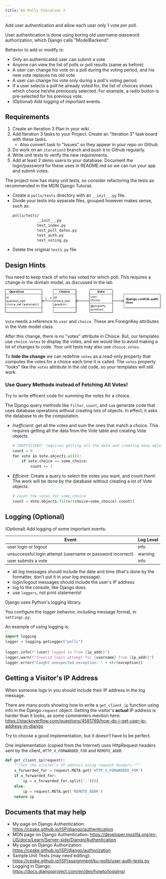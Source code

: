 ```yaml
---
title: KU Polls Iteration 3
---
```


Add user authentication and allow each user only 1 vote per poll.

User authentication is done using boring old username-password 
authorization, which Django calls "ModelBackend".

Behavior to add or modify is:

- Only an authenticated user can submit a vote
- Anyone can view the list of polls or poll results (same as before)
- A user can change his vote on a poll during the voting period, and his new vote replaces his old vote. 
- A user can change his vote only during a poll's voting period.
- If a user selects a poll he already voted for, the list of choices shows which choice he/she previously selected. For example, a radio button is pre-selected for his previous vote.
- (Optional) Add logging of important events.

## Requirements

1. Create an Iteration 3 Plan in your wiki.
2. Add Iteration 3 tasks to your Project. Create an "Iteration 3" task board with these tasks.
   - Also convert task to "Issues" so they appear in your repo on Github.
3. Do work on an `iteration3` branch and push it to Github regularly.
4. Write unit tests to verify the new requirements.
5. Add at least 2 demo users to your database.  Document the login/password for these uses in README.md so we can run your app and submit votes.

The project now has many unit tests, so consider refactoring the 
tests as recommended in the MDN Django Tutorial.

- Create a `polls/tests` directory with an `__init__.py` file.
- Divide your tests into separate files, grouped however makes sense, such as:
  ```
  polls/tests/
             __init__.py
             test_index.py
             test_poll_dates.py
             test_auth.py
             test_voting.py
   ```
- Delete the original `tests.py` file


## Design Hints

You need to keep track of who has voted for which poll.
This requires a change in the domain model, as discussed in the lab.

![user-vote-choice](user-vote-choice.png)

`Vote` needs a reference to `user` and `choice`. These are ForeignKey attributes in the Vote model class.

After this change, there is no "votes" attribute in Choice.
But, our templates use `choice.votes` to display the votes, 
and we would like to avoid making a lot of changes to code.
Your unit tests may also use `choice.votes`.

To **hide the change** we can redefine `votes` as a read-only property
that computes the votes for a choice each time it is called.
The `votes` property "looks" like the `votes` attribute in the old
code, so your templates will still work.


### Use Query Methods instead of Fetching All Votes!

Try to write efficent code for summing the votes for a choice.

The Django query methods like `filter`, `count`, and `sum` generate code that uses database operations without creating lots of objects.  In effect, it asks the database to do the computation.

- *Inefficient*: get all the votes and sum the ones that match a choice. This requires getting all the data from the Vote table and creating Vote objects.
   ```python
   # INEFFICIENT: requires getting all the data and creating many objects
   count = 0
   for vote in Vote.objects.all():
       if vote.choice == some_choice:
           count += 1
   ```

- *Effcient*: Create a query to select the votes you want, and count them!  The work will be done by the database without creating a lot of Vote objects. 
   ```python
   # count the votes for some_choice
   count = Vote.objects.filter(choice=some_choice).count()
   ```

## Logging (Optional)

(Optional) Add logging of some important events:

| Event                      | Log Level |
|----------------------------|-----------|
| user login or logout       | info      |
| unsuccessful login attempt (username or password incorrect) | warning |
| user submits a vote        | info      |

- all log messages should include the date and time (that's done by the formatter, don't put it in your log message).
- login/logout messages should include the user's IP address
- log to the console, like Django does.
- use `loggers`, not print statements!

Django uses Python's logging library. 

You configure the logger behavior, including message format, in `settings.py`.

An example of using logging is:

```python
import logging
logger = logging.getLogger("polls") 

logger.info(f"{user} logged in from {ip_addr}")
logger.warn(f"Invalid login attempt for {username} from {ip_addr}")
logger.error("Caught unexpected exception: " + str(exception))
```

## Getting a Visitor's IP Address

When someone logs in you should include their IP address in the log message.

There are many posts showing how to write a `get_client_ip` function using 
info in the Django `request` object.
Getting the visitor's **actual** IP address is harder than it looks,
as some commenters mention here:
https://stackoverflow.com/questions/4581789/how-do-i-get-user-ip-address-in-django

Try to choose a good implementation, but it doesn't have to be perfect.

One implementation (copied from the Internet)
uses HttpRequest headers sent by the client, `HTTP_X_FORWARDED_FOR` and `REMOTE_ADDR`

```python
def get_client_ip(request):
    """Get the visitor’s IP address using request headers."""
    x_forwarded_for = request.META.get('HTTP_X_FORWARDED_FOR')
    if x_forwarded_for:
        ip = x_forwarded_for.split(',')[0]
    else:
        ip = request.META.get('REMOTE_ADDR')
    return ip
```

## Documents that may help

- My page on Django Authentication: <https://cpske.github.io/ISP/django/authentication>
- MDN page on Django Authentication: <https://developer.mozilla.org/en-US/docs/Learn/Server-side/Django/Authentication>
- My page on Django Authorization: <https://cpske.github.io/ISP/django/authorization>
- Sample Unit Tests (may need editing): <https://cpske.github.io/ISP/assignment/ku-polls/user-auth-tests.py>
- Logging in Django: <https://docs.djangoproject.com/en/dev/howto/logging/>
